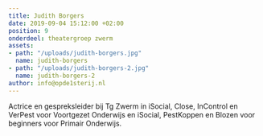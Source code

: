 ```yaml
---
title: Judith Borgers
date: 2019-09-04 15:12:00 +02:00
position: 9
onderdeel: theatergroep zwerm
assets:
- path: "/uploads/judith-borgers.jpg"
  name: judith-borgers
- path: "/uploads/judith-borgers-2.jpg"
  name: judith-borgers-2
author: info@opde1sterij.nl
---
```


Actrice en gespreksleider bij Tg Zwerm in iSocial, Close, InControl en VerPest voor Voortgezet Onderwijs en iSocial, PestKoppen en Blozen voor beginners voor Primair Onderwijs.
